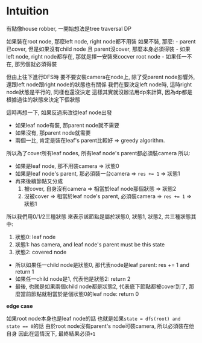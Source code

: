 # Intuition

有點像house robber, 一開始想法是tree traversal DP

如果裝在root node, 那麼left node, right node都不用裝
如果不裝, 那麼:
    - parent已cover, 但是如果沒有child node 且 parent沒cover, 那麼本身必須得裝
    - 如果left node, right node都存在, 那就是擇一安裝來cocver root node
    - 如果任一不在, 那另個就必須得裝

但由上往下進行DFS時
要不要安裝camera在node上, 除了受parent node影響外, 還跟left node跟right node的狀態也有關係
我們在要決定left node時, 這時right node狀態是平行的, 同樣也還沒決定
這樣其實就沒辦法用dp來計算, 因為dp都是根據過往的狀態來決定下個狀態

這時再想一下, 如果反過來改從leaf node出發
- 如果leaf node有裝, 那parent node就不需要
- 如果沒有, 那parent node就需要
- 兩個一比, 肯定是裝在leaf's parent比較好 => greedy algorithm.

所以為了cover所有leaf nodes, 所有leaf node's parent都必須裝camera
所以:

- 如果是leaf node, 那不用裝camera => 狀態0
- 如果是leaf node's parent, 那必須裝一台camera => `res += 1` => 狀態1
- 再來後續節點又分成
    1. 被cover, 自身沒有camera => 相當於leaf node那個狀態 => 狀態2
    2. 沒被cover => 相當於leaf node's parent, 必須裝camera => `res += 1` => 狀態1

所以我們用0/1/2三種狀態 來表示該節點是屬於狀態0, 狀態1, 狀態2, 共三種狀態其中:
1. 狀態0: leaf node
2. 狀態1: has camera, and leaf node's parent must be this state
3. 狀態2: covered node

- 所以如果任一child node是狀態0, 那代表node是leaf parent: res += 1 and return 1
- 如果任一child node是1, 代表他是狀態2: return 2
- 最後, 也就是如果兩個child node都是狀態2, 代表底下節點都被cover到了, 那麼當前節點就相當於是個狀態0的leaf node: return 0

**edge case**

如果root node本身也是leaf node的話
也就是如果`state = dfs(root) and state == 0`的話
由於root node沒有parent's node可裝camera, 所以必須裝在他自身
因此在這情況下, 最終結果必須`+1`